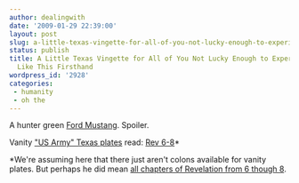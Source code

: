 ```yaml
---
author: dealingwith
date: '2009-01-29 22:39:00'
layout: post
slug: a-little-texas-vingette-for-all-of-you-not-lucky-enough-to-experience-sht-like-this-firsthand
status: publish
title: A Little Texas Vingette for All of You Not Lucky Enough to Experience Sh*t
  Like This Firsthand
wordpress_id: '2928'
categories:
 - humanity
 - oh the
---
```


A hunter green [Ford Mustang][1]. Spoiler.

Vanity ["US Army" Texas plates][2] read: [Rev 6-8][3]*

*We're assuming here that there just aren't colons available for vanity
plates. But perhaps he did mean [all chapters of Revelation from 6 though
8][4].

   [1]: http://www.fordvehicles.com/cars/mustang/

   [2]: http://rts.texasonline.state.tx.us/NASApp/txdotrts/SpecialPlateOrderServlet?grpid=30&pltid=49

   [3]: http://www.biblegateway.com/passage/?search=Rev%206:8;&version=9;

   [4]: http://www.biblegateway.com/passage/?search=Rev%206-8;&version=9;

